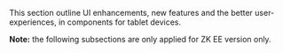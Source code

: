 This section outline UI enhancements, new features and the better
user-experiences, in components for tablet devices.

**Note:** the following subsections are only applied for ZK EE version
only.
